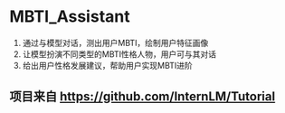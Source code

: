 # MBTI_Assistant
1. 通过与模型对话，测出用户MBTI，绘制用户特征画像
2. 让模型扮演不同类型的MBTI性格人物，用户可与其对话
3. 给出用户性格发展建议，帮助用户实现MBTI进阶
## 项目来自 https://github.com/InternLM/Tutorial
